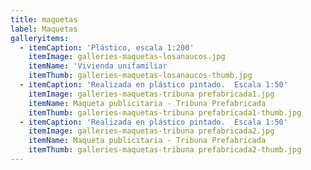 ```yaml
---
title: maquetas
label: Maquetas
galleryitems:
  - itemCaption: 'Plástico, escala 1:200'
    itemImage: galleries-maquetas-losanaucos.jpg
    itemName: 'Vivienda unifamiliar                                     '
    itemThumb: galleries-maquetas-losanaucos-thumb.jpg
  - itemCaption: 'Realizada en plástico pintado.  Escala 1:50'
    itemImage: galleries-maquetas-tribuna prefabricada1.jpg
    itemName: Maqueta publicitaria - Tribuna Prefabricada
    itemThumb: galleries-maquetas-tribuna prefabricada1-thumb.jpg
  - itemCaption: 'Realizada en plástico pintado.  Escala 1:50'
    itemImage: galleries-maquetas-tribuna prefabricada2.jpg
    itemName: Maqueta publicitaria - Tribuna Prefabricada
    itemThumb: galleries-maquetas-tribuna prefabricada2-thumb.jpg
---
```


